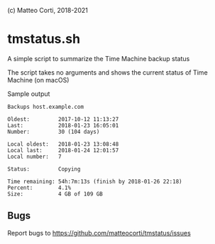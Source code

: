 
 (c) Matteo Corti, 2018-2021

# tmstatus.sh

A simple script to summarize the Time Machine backup status

The script takes no arguments and shows the current status of Time Machine (on macOS)

Sample output

```
Backups host.example.com

Oldest:         2017-10-12 11:13:27
Last:           2018-01-23 16:05:01
Number:         30 (104 days)

Local oldest:   2018-01-23 13:08:48
Local last:     2018-01-24 12:01:57
Local number:   7

Status:         Copying

Time remaining: 54h:7m:13s (finish by 2018-01-26 22:18)
Percent:        4.1%
Size:           4 GB of 109 GB
```

## Bugs

Report bugs to https://github.com/matteocorti/tmstatus/issues
